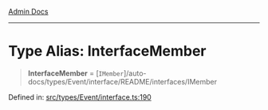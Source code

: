 [Admin Docs](/)

***

# Type Alias: InterfaceMember

> **InterfaceMember** = [`IMember`]/auto-docs/types/Event/interface/README/interfaces/IMember

Defined in: [src/types/Event/interface.ts:190](https://github.com/PalisadoesFoundation/talawa-admin/blob/main/src/types/Event/interface.ts#L190)
